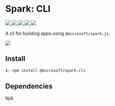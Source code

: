 # Spark: CLI

<p>
    <a href="https://www.npmjs.com/package/@microsoft/spark.cli" target="_blank">
        <img src="https://img.shields.io/npm/v/@microsoft/spark.cli" />
    </a>
    <a href="https://www.npmjs.com/package/@microsoft/spark.cli?activeTab=code" target="_blank">
        <img src="https://img.shields.io/bundlephobia/min/@microsoft/spark.cli" />
    </a>
    <a href="https://www.npmjs.com/package/@microsoft/spark.cli?activeTab=dependencies" target="_blank">
        <img src="https://img.shields.io/librariesio/release/npm/@microsoft/spark.cli" />
    </a>
    <a href="https://www.npmjs.com/package/@microsoft/spark.cli" target="_blank">
        <img src="https://img.shields.io/npm/dw/@microsoft/spark.cli" />
    </a>
    <a href="https://microsoft.github.io/spark.js" target="_blank">
        <img src="https://img.shields.io/badge/📖 docs-open-blue" />
    </a>
</p>

A cli for building apps using `@microsoft/spark.js`.

<a href="https://microsoft.github.io/spark.js/2.getting-started/index.html" target="_blank">
    <img src="https://img.shields.io/badge/📖 Getting Started-blue?style=for-the-badge" />
</a>

## Install

```bash
$: npm install @microsoft/spark.cli
```

## Dependencies

N/A
